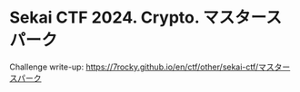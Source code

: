 # Sekai CTF 2024. Crypto. マスタースパーク

Challenge write-up: https://7rocky.github.io/en/ctf/other/sekai-ctf/マスタースパーク
